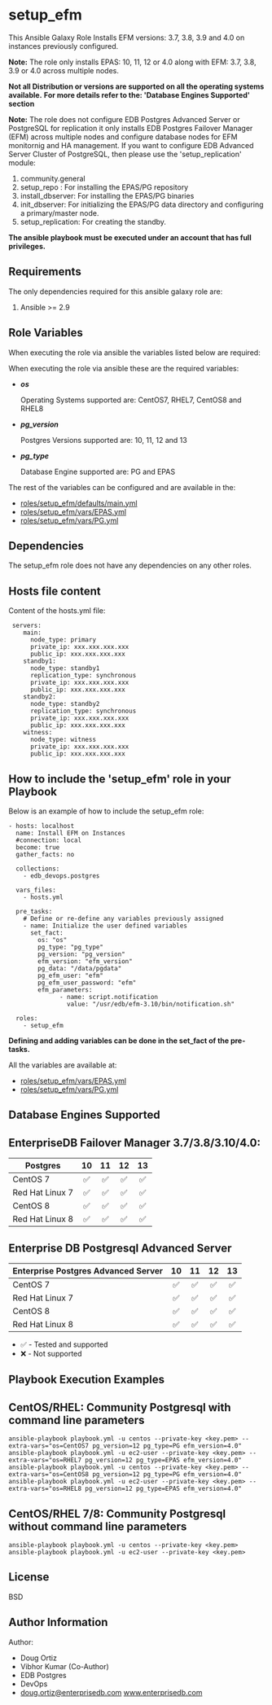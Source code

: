 setup_efm
=========

This Ansible Galaxy Role Installs EFM versions: 3.7, 3.8, 3.9 and 4.0 on instances previously configured.

**Note:**
The role only installs EPAS: 10, 11, 12 or 4.0 along with EFM: 3.7, 3.8, 3.9 or 4.0 across multiple nodes.

**Not all Distribution or versions are supported on all the operating systems available.**
**For more details refer to the: 'Database Engines Supported' section**

**Note:**
The role does not configure EDB Postgres Advanced Server or PostgreSQL for replication it only installs EDB Postgres Failover Manager (EFM) across multiple nodes and configure database nodes for EFM monitornig and HA management.
If you want to configure EDB Advanced Server Cluster of PostgreSQL, then please use the 'setup_replication' module:
1. community.general 
2. setup_repo : For installing the EPAS/PG repository
3. install_dbserver: For installing the EPAS/PG binaries
4. init_dbserver: For initializing the EPAS/PG data directory and configuring a primary/master node.
5. setup_replication: For creating the standby.

**The ansible playbook must be executed under an account that has full privileges.**

Requirements
------------

The only dependencies required for this ansible galaxy role are:

1. Ansible >= 2.9

Role Variables
--------------

When executing the role via ansible the variables listed below are required:

When executing the role via ansible these are the required variables:

* <strong> <em> os </em> </strong>

  Operating Systems supported are: CentOS7, RHEL7, CentOS8 and RHEL8

* <strong> <em> pg_version </em> </strong>

  Postgres Versions supported are: 10, 11, 12 and 13

* <strong> <em> pg_type </em> </strong>

  Database Engine supported are: PG and EPAS


The rest of the variables can be configured and are available in the:
* [roles/setup_efm/defaults/main.yml](./defaults/main.yml) 
* [roles/setup_efm/vars/EPAS.yml](./vars/EPAS.yml) 
* [roles/setup_efm/vars/PG.yml](./vars/PG.yml) 

Dependencies
------------

The setup_efm role does not have any dependencies on any other roles.

Hosts file content
----------------

Content of the hosts.yml file:    

     servers:
        main:
          node_type: primary
          private_ip: xxx.xxx.xxx.xxx
          public_ip: xxx.xxx.xxx.xxx
        standby1:
          node_type: standby1
          replication_type: synchronous
          private_ip: xxx.xxx.xxx.xxx
          public_ip: xxx.xxx.xxx.xxx
        standby2:
          node_type: standby2
          replication_type: synchronous
          private_ip: xxx.xxx.xxx.xxx
          public_ip: xxx.xxx.xxx.xxx
        witness:
          node_type: witness
          private_ip: xxx.xxx.xxx.xxx
          public_ip: xxx.xxx.xxx.xxx



How to include the 'setup_efm' role in your Playbook
----------------

Below is an example of how to include the setup_efm role:



    - hosts: localhost
      name: Install EFM on Instances
      #connection: local
      become: true
      gather_facts: no

      collections:
        - edb_devops.postgres
    
      vars_files:
        - hosts.yml
  
      pre_tasks:
        # Define or re-define any variables previously assigned
        - name: Initialize the user defined variables
          set_fact:
            os: "os"
            pg_type: "pg_type"
            pg_version: "pg_version"
            efm_version: "efm_version"
            pg_data: "/data/pgdata"
            pg_efm_user: "efm"
            pg_efm_user_password: "efm"
            efm_parameters:
                  - name: script.notification
                    value: "/usr/edb/efm-3.10/bin/notification.sh"
                  
      roles:
        - setup_efm


**Defining and adding variables can be done in the set_fact of the pre-tasks.**

All the variables are available at:
- [roles/setup_efm/vars/EPAS.yml](./vars/EPAS.yml) 
- [roles/setup_efm/vars/PG.yml](./vars/PG.yml) 


Database Engines Supported
----------------

EnterpriseDB Failover Manager 3.7/3.8/3.10/4.0:
----------------

| Postgres | 10 | 11 | 12 | 13 |
| ------------------------- |:--:|:--:|:--:|:--:|
| CentOS 7 | :white_check_mark:| :white_check_mark:| :white_check_mark:|:white_check_mark:|
| Red Hat Linux 7 | :white_check_mark:| :white_check_mark:| :white_check_mark:|:white_check_mark:|
| CentOS 8 | :white_check_mark:| :white_check_mark:| :white_check_mark:|:white_check_mark:|
| Red Hat Linux 8 | :white_check_mark:| :white_check_mark:| :white_check_mark:|:white_check_mark:|

Enterprise DB Postgresql Advanced Server
----------------

| Enterprise Postgres Advanced Server | 10 | 11 | 12 | 13 |
| ------------------------- |:--:|:--:|:--:|:--:|
| CentOS 7 | :white_check_mark:| :white_check_mark:| :white_check_mark:|:white_check_mark:|
| Red Hat Linux 7 | :white_check_mark:| :white_check_mark:| :white_check_mark:|:white_check_mark:|
| CentOS 8 | :white_check_mark:| :white_check_mark:| :white_check_mark:|:white_check_mark:|
| Red Hat Linux 8 | :white_check_mark:| :white_check_mark:| :white_check_mark:|:white_check_mark:|

- :white_check_mark: - Tested and supported
- :x: - Not supported




Playbook Execution Examples
----------------

CentOS/RHEL: Community Postgresql with command line parameters
----------------


    ansible-playbook playbook.yml -u centos --private-key <key.pem> --extra-vars="os=CentOS7 pg_version=12 pg_type=PG efm_version=4.0"
    ansible-playbook playbook.yml -u ec2-user --private-key <key.pem> --extra-vars="os=RHEL7 pg_version=12 pg_type=EPAS efm_version=4.0"
    ansible-playbook playbook.yml -u centos --private-key <key.pem> --extra-vars="os=CentOS8 pg_version=12 pg_type=PG efm_version=4.0"
    ansible-playbook playbook.yml -u ec2-user --private-key <key.pem> --extra-vars="os=RHEL8 pg_version=12 pg_type=EPAS efm_version=4.0"


CentOS/RHEL 7/8: Community Postgresql without command line parameters
----------------

    ansible-playbook playbook.yml -u centos --private-key <key.pem>
    ansible-playbook playbook.yml -u ec2-user --private-key <key.pem>




License
-------

BSD

Author Information
------------------
Author: 
* Doug Ortiz
* Vibhor Kumar (Co-Author)
* EDB Postgres 
* DevOps 
* doug.ortiz@enterprisedb.com www.enterprisedb.com
